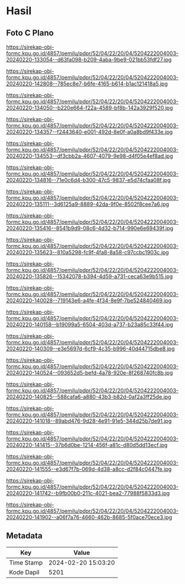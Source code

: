 # Hasil

## Foto C Plano

https://sirekap-obj-formc.kpu.go.id/4857/pemilu/pdpr/52/04/22/20/04/5204222004003-20240220-133054--d63fa098-b209-4aba-9be9-021bb53fdf27.jpg

https://sirekap-obj-formc.kpu.go.id/4857/pemilu/pdpr/52/04/22/20/04/5204222004003-20240220-142808--785ec8e7-b6fe-4165-b614-b1ac121418a5.jpg

https://sirekap-obj-formc.kpu.go.id/4857/pemilu/pdpr/52/04/22/20/04/5204222004003-20240220-134050--b220e664-f22a-4589-bf8b-142a3929f520.jpg

https://sirekap-obj-formc.kpu.go.id/4857/pemilu/pdpr/52/04/22/20/04/5204222004003-20240220-134357--f2443640-e001-492d-8e0f-a0a8bd9f433e.jpg

https://sirekap-obj-formc.kpu.go.id/4857/pemilu/pdpr/52/04/22/20/04/5204222004003-20240220-134553--df3cbb2a-4607-4079-9e98-d4f05e4ef8ad.jpg

https://sirekap-obj-formc.kpu.go.id/4857/pemilu/pdpr/52/04/22/20/04/5204222004003-20240220-134816--71e0c6d4-b300-47c5-9837-e5d74cfaa08f.jpg

https://sirekap-obj-formc.kpu.go.id/4857/pemilu/pdpr/52/04/22/20/04/5204222004003-20240220-135111--3d6125a9-8889-42da-9f0e-8502f8cee7a6.jpg

https://sirekap-obj-formc.kpu.go.id/4857/pemilu/pdpr/52/04/22/20/04/5204222004003-20240220-135416--8541b9d9-08c6-4d32-b714-990e6e69439f.jpg

https://sirekap-obj-formc.kpu.go.id/4857/pemilu/pdpr/52/04/22/20/04/5204222004003-20240220-135623--810a5298-fc9f-4fa8-8a58-c97ccbc1903c.jpg

https://sirekap-obj-formc.kpu.go.id/4857/pemilu/pdpr/52/04/22/20/04/5204222004003-20240220-135826--15342078-b394-4d59-a731-ceca63e9b515.jpg

https://sirekap-obj-formc.kpu.go.id/4857/pemilu/pdpr/52/04/22/20/04/5204222004003-20240220-140028--719143e6-a4fe-4f34-8e9f-7be524840469.jpg

https://sirekap-obj-formc.kpu.go.id/4857/pemilu/pdpr/52/04/22/20/04/5204222004003-20240220-140158--b19099a5-6504-403d-a737-b23a85c33f44.jpg

https://sirekap-obj-formc.kpu.go.id/4857/pemilu/pdpr/52/04/22/20/04/5204222004003-20240220-140309--e3e5697d-6cf9-4c35-b996-40d44715dbe8.jpg

https://sirekap-obj-formc.kpu.go.id/4857/pemilu/pdpr/52/04/22/20/04/5204222004003-20240220-140524--093652d5-befd-4a78-920e-8f268740fc8b.jpg

https://sirekap-obj-formc.kpu.go.id/4857/pemilu/pdpr/52/04/22/20/04/5204222004003-20240220-140825--588cafa6-a880-43b3-b82d-0af2a3ff25de.jpg

https://sirekap-obj-formc.kpu.go.id/4857/pemilu/pdpr/52/04/22/20/04/5204222004003-20240220-141018--89abd476-9d28-4e91-91e5-344d25b7de91.jpg

https://sirekap-obj-formc.kpu.go.id/4857/pemilu/pdpr/52/04/22/20/04/5204222004003-20240220-141415--37b6d0be-1214-456f-a81c-d80d5dd13ecf.jpg

https://sirekap-obj-formc.kpu.go.id/4857/pemilu/pdpr/52/04/22/20/04/5204222004003-20240220-141555--e3d67f7b-069d-4d38-a8cc-d2f84c0447fe.jpg

https://sirekap-obj-formc.kpu.go.id/4857/pemilu/pdpr/52/04/22/20/04/5204222004003-20240220-141742--b9fb00b0-211c-4021-bea2-77988f5833d3.jpg

https://sirekap-obj-formc.kpu.go.id/4857/pemilu/pdpr/52/04/22/20/04/5204222004003-20240220-141902--a06f7a76-4660-462b-8685-5f0ace70ece3.jpg


## Metadata

| Key        | Value               |
| ---------- | ------------------- |
| Time Stamp | 2024-02-20 15:03:20 |
| Kode Dapil | 5201                |



